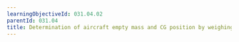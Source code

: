 ```yaml
---
learningObjectiveId: 031.04.02
parentId: 031.04
title: Determination of aircraft empty mass and CG position by weighing
---
```



